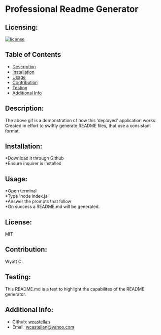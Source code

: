 # Professional Readme Generator

  ## Licensing:
  [![license](https://img.shields.io/badge/license-MIT-green)](https://shields.io)

  ## Table of Contents
  - [Description](#description)
  - [Installation](#installation)
  - [Usage](#usage)
  - [Contribution](#contribution)
  - [Testing](#testing)
  - [Additional Info](#additional-info)

  ## Description:
  The above gif is a demonstration of how this 'deployed' application works. Created in effort to swiftly generate README files, that use a consistant format.

  ## Installation:
  *Download it through Github <br> *Ensure inquirer is installed

  ## Usage:
  *Open terminal <br> *Type 'node index.js' <br> *Answer the prompts that follow <br> *On success a README.md will be generated.

  ## License:
  MIT

  ## Contribution:
  Wyatt C.

  ## Testing:
  This README.md is a test to highlight the capabilites of the README generator.

  ## Additional Info:
  - Github: [wcastellan](https://github.com/wcastellan)
  - Email: wcastellan@yahoo.com 